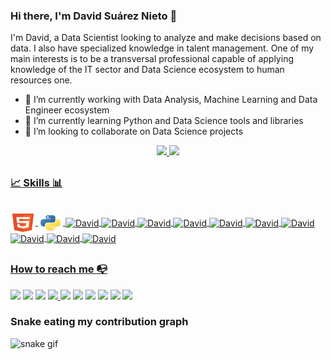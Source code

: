 ### Hi there, I'm David Suárez Nieto 👋


I'm David, a Data Scientist looking to analyze and make decisions based on data. I also have specialized knowledge in talent management. One of my main interests is to be a transversal professional capable of applying knowledge of the IT sector and Data Science ecosystem to human resources one.


- 🔭 I’m currently working with Data Analysis, Machine Learning and Data Engineer ecosystem
- 🌱 I’m currently learning Python and Data Science tools and libraries
- 👯 I’m looking to collaborate on Data Science projects

<div align="center">
  <a href="https://github.com/dsuareznieto">
  <img height="180em" src="https://github-readme-stats.vercel.app/api?username=dsuareznieto&show_icons=true&theme=highcontrast&include_all_commits=true&count_private=true"/>
  <img height="180em" src="https://github-readme-stats.vercel.app/api/top-langs/?username=dsuareznieto&layout=compact&langs_count=7&theme=highcontrast"/>
</div>
  
  ##
  ### 📈 Skills 📊
<div style="display: inline_block"><br>
  <img align="center" alt="David-HTML" height="30" width="40" src="https://raw.githubusercontent.com/devicons/devicon/master/icons/html5/html5-original.svg">
  <img align="center" alt="David-Python" height="30" width="40" src="https://raw.githubusercontent.com/devicons/devicon/master/icons/python/python-original.svg">
  <img align="center" alt="David" height="30" width="70" src="https://img.shields.io/badge/SQLite-07405E?style=for-the-badge&logo=sqlite&logoColor=white">
  <img align="center" alt="David" height="30" width="100" src="https://img.shields.io/badge/Amazon_AWS-232F3E?style=for-the-badge&logo=amazon-aws&logoColor=white">
  <img align="center" alt="David" height="30" width="100" src="https://img.shields.io/badge/TensorFlow-FF6F00?style=for-the-badge&logo=TensorFlow&logoColor=white">
  <img align="center" alt="David" height="30" width="100" src="https://img.shields.io/badge/scikit_learn-F7931E?style=for-the-badge&logo=scikit-learn&logoColor=white">
  <img align="center" alt="David" height="30" width="100" src="https://img.shields.io/badge/Numpy-777BB4?style=for-the-badge&logo=numpy&logoColor=white">
  <img align="center" alt="David" height="30" width="100" src="https://img.shields.io/badge/Pandas-2C2D72?style=for-the-badge&logo=pandas&logoColor=white">
  <img align="center" alt="David" height="30" width="100" src="https://img.shields.io/badge/Plotly-239120?style=for-the-badge&logo=plotly&logoColor=white">
  <img align="center" alt="David" height="30" width="100" src="https://img.shields.io/badge/Tableau-E97627?style=for-the-badge&logo=Tableau&logoColor=white">
  <img align="center" alt="David" height="30" width="100" src="https://img.shields.io/badge/Visual_Studio-5C2D91?style=for-the-badge&logo=visual%20studio&logoColor=white">
  <img align="center" alt="David" height="30" width="100" src="https://img.shields.io/badge/Jupyter-F37626.svg?&style=for-the-badge&logo=Jupyter&logoColor=white">
  
  </div>
  
   ##
 ### How to reach me 📭
<div> 
  <a href="https://linktr.ee/DavidSua" target="_blank"><img src="https://img.shields.io/badge/linktree-39E09B?style=for-the-badge&logo=linktree&logoColor=white" target="_blank"></a> 	
  <a href = "mailto:davidsuarez193@gmail.com"><img src="https://img.shields.io/badge/Gmail-D14836?style=for-the-badge&logo=gmail&logoColor=white"target="_blank"></a>
  <a href="https://www.linkedin.com/in/davidsuareznieto/" target="_blank"><img src="https://img.shields.io/badge/-LinkedIn-%230077B5?style=for-the-badge&logo=linkedin&logoColor=white" target="_blank"></a> 
  <a href="https://suarez-cdh.wixsite.com/davidsuareznieto" target="_blank"><img src="https://img.shields.io/badge/Wix-000?style=for-the-badge&logo=wix&logoColor=white">
  <a href="https://about.me/suarez.david" target="_blank"><img src="https://img.shields.io/badge/website-000000?style=for-the-badge&logo=About.me&logoColor=white" 
target="_blank"></a>	
   <a href="https://twitter.com/DSuarezRRHH" target="_blank"><img src="https://img.shields.io/badge/Twitter-1DA1F2?style=for-the-badge&logo=twitter&logoColor=white" target="_blank"></a> 
   <a href="https://www.kaggle.com/dsuareznieto" target="_blank"><img src="https://img.shields.io/badge/Kaggle-20BEFF?style=for-the-badge&logo=Kaggle&logoColor=white" target="_blank"></a> 
  <a href="https://www.instagram.com/dsuareznieto/" target="_blank"><img src="https://img.shields.io/badge/Instagram-E4405F?style=for-the-badge&logo=instagram&logoColor=white" target="_blank"></a>
  <a href="https://www.tiktok.com/@davidsuareznieto" target="_blank"><img src="https://img.shields.io/badge/TikTok-000000?style=for-the-badge&logo=tiktok&logoColor=white" target="_blank"></a>
  <a href="https://t.me/DSuarezRRHH" target="_blank"><img src="https://img.shields.io/badge/Telegram-2CA5E0?style=for-the-badge&logo=telegram&logoColor=white" 
target="_blank"></a>	

### Snake eating my contribution graph
![snake gif](https://github.com/dsuareznieto/dsuareznieto/blob/output/github-contribution-grid-snake.gif)
